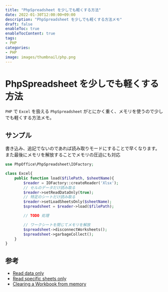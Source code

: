 ```yaml
---
title: "PhpSpreadsheet を少しでも軽くする方法"
date: 2022-01-30T12:00:00+09:00
description: "PhpSpreadsheet を少しでも軽くする方法メモ"
draft: false
enableToc: true
enableTocContent: true
tags: 
- PHP
categories: 
- PHP
image: images/thumbnail/php.png
---
```


# PhpSpreadsheet を少しでも軽くする方法
`PHP` で `Excel` を扱える `PhpSpreadsheet` がとにかく重く、メモリを使うので少しでも軽くする方法メモ。

## サンプル
書き込み、追記でないのであれば読み取りモードにすることで早くなります。
また最後にメモリを解放することでメモリの圧迫にも対応

```php
use PhpOffice\PhpSpreadsheet\IOFactory;

class Excel{
    public function load($filePath, $sheetName){
        $reader = IOFactory::createReader('Xlsx');
        // セルのデータだけ読み取る
        $reader->setReadDataOnly(true);
        // 特定のシートだけ読み取る
        $reader->setLoadSheetsOnly($sheetName);
        $spreadsheet = $reader->load($filePath);

        // TODO 処理

        // ワークシートを閉じてメモリを解放
        $spreadsheet->disconnectWorksheets();
        $spreadsheet->garbageCollect();
    }
}
```

## 参考
* <a href="https://phpspreadsheet.readthedocs.io/en/latest/topics/reading-and-writing-to-file/#read-data-only" target="_blank" rel="nofollow noopener">Read data only</a>
* <a href="https://phpspreadsheet.readthedocs.io/en/latest/topics/creating-spreadsheet/#read-specific-sheets-only" target="_blank" rel="nofollow noopener">Read specific sheets only</a>
* <a href="https://phpspreadsheet.readthedocs.io/en/latest/topics/creating-spreadsheet/#clearing-a-workbook-from-memory" target="_blank" rel="nofollow noopener">Clearing a Workbook from memory</a>
